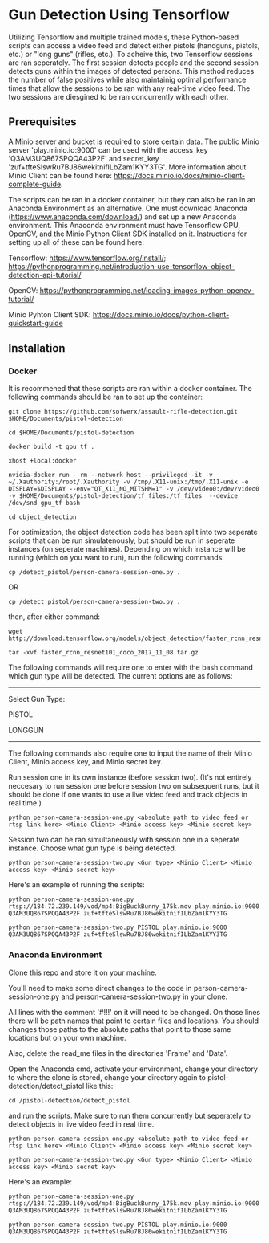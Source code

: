 # Gun Detection Using Tensorflow
Utilizing Tensorflow and multiple trained models, these Python-based scripts can access a video feed and detect either pistols (handguns, pistols, etc.) or "long guns" (rifles, etc.). To acheive this, two Tensorflow sessions are ran seperately. The first session detects people and the second session detects guns within the images of detected persons. This method reduces the number of false positives while also maintainig optimal performance times that allow the sessions to be ran with any real-time video feed. The two sessions are diesgined to be ran concurrently with each other.

## Prerequisites
A Minio server and bucket is required to store certain data. The public Minio server 'play.minio.io:9000' can be used with the access_key 'Q3AM3UQ867SPQQA43P2F' and secret_key 'zuf+tfteSlswRu7BJ86wekitnifILbZam1KYY3TG'. More information about Minio Client can be found here: https://docs.minio.io/docs/minio-client-complete-guide.

The scripts can be ran in a docker container, but they can also be ran in an Anaconda Environment as an alternative. One must download Anaconda (https://www.anaconda.com/download/) and set up a new Anaconda environment. This Anaconda environment must have Tensorflow GPU, OpenCV, and the Minio Python Client SDK installed on it. Instructions for setting up all of these can be found here:

  Tensorflow: https://www.tensorflow.org/install/; https://pythonprogramming.net/introduction-use-tensorflow-object-detection-api-tutorial/
  
  OpenCV: https://pythonprogramming.net/loading-images-python-opencv-tutorial/
  
  Minio Pyhton Client SDK: https://docs.minio.io/docs/python-client-quickstart-guide

## Installation
### Docker
It is recommened that these scripts are ran within a docker container. The following commands should be ran to set up the container:

```
git clone https://github.com/sofwerx/assault-rifle-detection.git $HOME/Documents/pistol-detection
```
```
cd $HOME/Documents/pistol-detection
```

```
docker build -t gpu_tf .
```

```
xhost +local:docker
```

```
nvidia-docker run --rm --network host --privileged -it -v ~/.Xauthority:/root/.Xauthority -v /tmp/.X11-unix:/tmp/.X11-unix -e DISPLAY=$DISPLAY --env="QT_X11_NO_MITSHM=1" -v /dev/video0:/dev/video0  -v $HOME/Documents/pistol-detection/tf_files:/tf_files  --device /dev/snd gpu_tf bash
```

```
cd object_detection
```

For optimization, the object detection code has been split into two seperate scripts that can be run simulatenously, but should be run in seperate instances (on seperate machines). Depending on which instance will be running (which on you want to run), run the following commands:

```
cp /detect_pistol/person-camera-session-one.py .
```
OR
```
cp /detect_pistol/person-camera-session-two.py .
```
then, after either command:
```
wget http://download.tensorflow.org/models/object_detection/faster_rcnn_resnet101_coco_2017_11_08.tar.gz
```

```
tar -xvf faster_rcnn_resnet101_coco_2017_11_08.tar.gz
```


The following commands will require one to enter with the bash command which gun type will be detected. The current options are as follows: 

----------------------------------------------------------------------------------------------------------------------------------------

Select Gun Type:

PISTOL

LONGGUN

----------------------------------------------------------------------------------------------------------------------------------------

The following commands also require one to input the name of their Minio Client, Minio access key, and Minio secret key.

Run session one in its own instance (before session two). (It's not entirely neccesary to run session one before session two on subsequent runs, but it should be done if one wants to use a live video feed and track objects in real time.)

```
python person-camera-session-one.py <absolute path to video feed or rtsp link here> <Minio Client> <Minio access key> <Minio secret key>
```

Session two can be ran simultaneously with session one in a seperate instance.
Choose what gun type is being detected.

```
python person-camera-session-two.py <Gun type> <Minio Client> <Minio access key> <Minio secret key>
```
Here's an example of running the scripts:

```
python person-camera-session-one.py rtsp://184.72.239.149/vod/mp4:BigBuckBunny_175k.mov play.minio.io:9000 Q3AM3UQ867SPQQA43P2F zuf+tfteSlswRu7BJ86wekitnifILbZam1KYY3TG
```

```
python person-camera-session-two.py PISTOL play.minio.io:9000 Q3AM3UQ867SPQQA43P2F zuf+tfteSlswRu7BJ86wekitnifILbZam1KYY3TG
```

### Anaconda Environment
Clone this repo and store it on your machine.

You'll need to make some direct changes to the code in person-camera-session-one.py and person-camera-session-two.py in your clone.

All lines with the comment '#!!!' on it will need to be changed. On those lines there will be path names that point to certain files and locations. You should changes those paths to the absolute paths that point to those same locations but on your own machine.

Also, delete the read_me files in the directories 'Frame' and 'Data'.

Open the Anaconda cmd, activate your environment, change your directory to where the clone is stored, change your directory again to pistol-detection/detect_pistol like this:

```
cd /pistol-detection/detect_pistol
```

and run the scripts. Make sure to run them concurrently but seperately to detect objects in live video feed in real time.

```
python person-camera-session-one.py <absolute path to video feed or rtsp link here> <Minio Client> <Minio access key> <Minio secret key>
```

```
python person-camera-session-two.py <Gun type> <Minio Client> <Minio access key> <Minio secret key>
```

Here's an example:

```
python person-camera-session-one.py rtsp://184.72.239.149/vod/mp4:BigBuckBunny_175k.mov play.minio.io:9000 Q3AM3UQ867SPQQA43P2F zuf+tfteSlswRu7BJ86wekitnifILbZam1KYY3TG
```

```
python person-camera-session-two.py PISTOL play.minio.io:9000 Q3AM3UQ867SPQQA43P2F zuf+tfteSlswRu7BJ86wekitnifILbZam1KYY3TG
```
